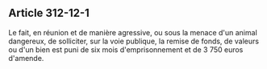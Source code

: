 Article 312-12-1
----
Le fait, en réunion et de manière agressive, ou sous la menace d'un animal
dangereux, de solliciter, sur la voie publique, la remise de fonds, de valeurs
ou d'un bien est puni de six mois d'emprisonnement et de 3 750 euros d'amende.
